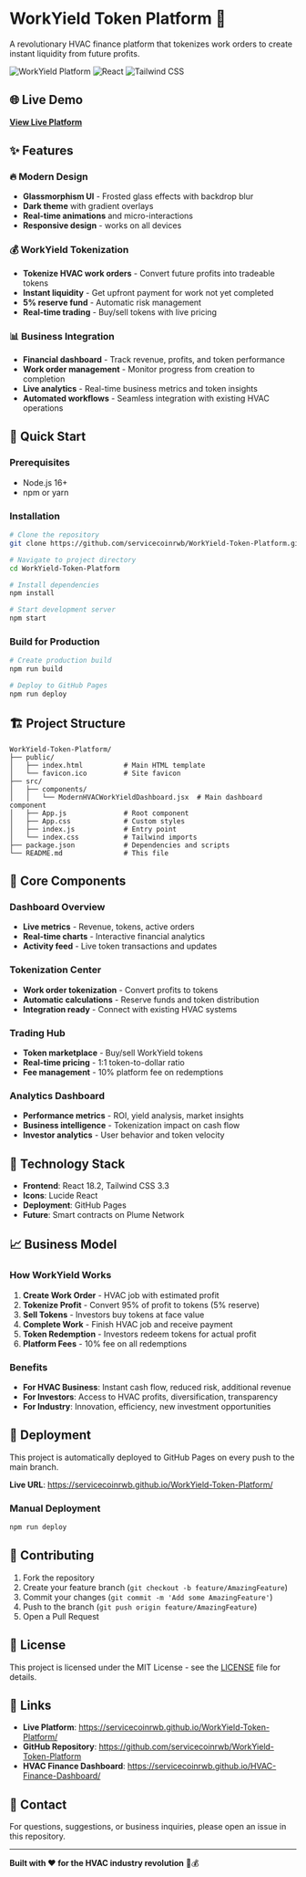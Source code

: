 # WorkYield Token Platform 🚀

A revolutionary HVAC finance platform that tokenizes work orders to create instant liquidity from future profits.

![WorkYield Platform](https://img.shields.io/badge/Status-Live-green)
![React](https://img.shields.io/badge/React-18.2.0-blue)
![Tailwind CSS](https://img.shields.io/badge/Tailwind-3.3.0-cyan)

## 🌐 Live Demo
**[View Live Platform](https://servicecoinrwb.github.io/WorkYield-Token-Platform/)**

## ✨ Features

### 🔥 Modern Design
- **Glassmorphism UI** - Frosted glass effects with backdrop blur
- **Dark theme** with gradient overlays
- **Real-time animations** and micro-interactions
- **Responsive design** - works on all devices

### 💰 WorkYield Tokenization
- **Tokenize HVAC work orders** - Convert future profits into tradeable tokens
- **Instant liquidity** - Get upfront payment for work not yet completed
- **5% reserve fund** - Automatic risk management
- **Real-time trading** - Buy/sell tokens with live pricing

### 📊 Business Integration
- **Financial dashboard** - Track revenue, profits, and token performance
- **Work order management** - Monitor progress from creation to completion
- **Live analytics** - Real-time business metrics and token insights
- **Automated workflows** - Seamless integration with existing HVAC operations

## 🚀 Quick Start

### Prerequisites
- Node.js 16+
- npm or yarn

### Installation
```bash
# Clone the repository
git clone https://github.com/servicecoinrwb/WorkYield-Token-Platform.git

# Navigate to project directory
cd WorkYield-Token-Platform

# Install dependencies
npm install

# Start development server
npm start
```

### Build for Production
```bash
# Create production build
npm run build

# Deploy to GitHub Pages
npm run deploy
```

## 🏗️ Project Structure
```
WorkYield-Token-Platform/
├── public/
│   ├── index.html          # Main HTML template
│   └── favicon.ico         # Site favicon
├── src/
│   ├── components/
│   │   └── ModernHVACWorkYieldDashboard.jsx  # Main dashboard component
│   ├── App.js              # Root component
│   ├── App.css             # Custom styles
│   ├── index.js            # Entry point
│   └── index.css           # Tailwind imports
├── package.json            # Dependencies and scripts
└── README.md               # This file
```

## 🎯 Core Components

### Dashboard Overview
- **Live metrics** - Revenue, tokens, active orders
- **Real-time charts** - Interactive financial analytics
- **Activity feed** - Live token transactions and updates

### Tokenization Center
- **Work order tokenization** - Convert profits to tokens
- **Automatic calculations** - Reserve funds and token distribution
- **Integration ready** - Connect with existing HVAC systems

### Trading Hub
- **Token marketplace** - Buy/sell WorkYield tokens
- **Real-time pricing** - 1:1 token-to-dollar ratio
- **Fee management** - 10% platform fee on redemptions

### Analytics Dashboard
- **Performance metrics** - ROI, yield analysis, market insights
- **Business intelligence** - Tokenization impact on cash flow
- **Investor analytics** - User behavior and token velocity

## 🔧 Technology Stack

- **Frontend**: React 18.2, Tailwind CSS 3.3
- **Icons**: Lucide React
- **Deployment**: GitHub Pages
- **Future**: Smart contracts on Plume Network

## 📈 Business Model

### How WorkYield Works
1. **Create Work Order** - HVAC job with estimated profit
2. **Tokenize Profit** - Convert 95% of profit to tokens (5% reserve)
3. **Sell Tokens** - Investors buy tokens at face value
4. **Complete Work** - Finish HVAC job and receive payment
5. **Token Redemption** - Investors redeem tokens for actual profit
6. **Platform Fees** - 10% fee on all redemptions

### Benefits
- **For HVAC Business**: Instant cash flow, reduced risk, additional revenue
- **For Investors**: Access to HVAC profits, diversification, transparency
- **For Industry**: Innovation, efficiency, new investment opportunities

## 🚀 Deployment

This project is automatically deployed to GitHub Pages on every push to the main branch.

**Live URL**: https://servicecoinrwb.github.io/WorkYield-Token-Platform/

### Manual Deployment
```bash
npm run deploy
```

## 🤝 Contributing

1. Fork the repository
2. Create your feature branch (`git checkout -b feature/AmazingFeature`)
3. Commit your changes (`git commit -m 'Add some AmazingFeature'`)
4. Push to the branch (`git push origin feature/AmazingFeature`)
5. Open a Pull Request

## 📄 License

This project is licensed under the MIT License - see the [LICENSE](LICENSE) file for details.

## 🔗 Links

- **Live Platform**: https://servicecoinrwb.github.io/WorkYield-Token-Platform/
- **GitHub Repository**: https://github.com/servicecoinrwb/WorkYield-Token-Platform
- **HVAC Finance Dashboard**: https://servicecoinrwb.github.io/HVAC-Finance-Dashboard/

## 📧 Contact

For questions, suggestions, or business inquiries, please open an issue in this repository.

---

**Built with ❤️ for the HVAC industry revolution** 🔧💰
